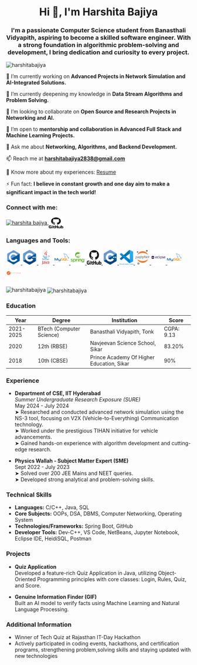 <h1 align="center">Hi 👋, I'm Harshita Bajiya</h1>
<h3 align="center">I'm a passionate Computer Science student from Banasthali Vidyapith, aspiring to become a skilled software engineer. With a strong foundation in algorithmic problem-solving and development, I bring dedication and curiosity to every project.</h3>

<p align="left"> <img src="https://komarev.com/ghpvc/?username=harshitabajiya&label=Profile%20views&color=0e75b6&style=flat" alt="harshitabajiya" /> </p>

🔭 I’m currently working on **Advanced Projects in Network Simulation and AI-Integrated Solutions.**

🌱 I’m currently deepening my knowledge in **Data Stream Algorithms and Problem Solving.**

👯 I’m looking to collaborate on **Open Source and Research Projects in Networking and AI.**

🤝 I’m open to **mentorship and collaboration in Advanced Full Stack and Machine Learning Projects.**

💬 Ask me about **Networking, Algorithms, and Backend Development.**

📫 Reach me at **harshitabajiya2838@gmail.com**

📄 Know more about my experiences: [Resume](#)

⚡ Fun fact: **I believe in constant growth and one day aim to make a significant impact in the tech world!**


<h3 align="left">Connect with me:</h3>
<p align="left">
  <a href="https://linkedin.com/in/harshita-bajiya-720741233" target="blank">
    <img align="center" src="https://raw.githubusercontent.com/rahuldkjain/github-profile-readme-generator/master/src/images/icons/Social/linked-in-alt.svg" alt="harshita bajiya" height="30" width="40" />
  </a>
  <a href="https://github.com/Harshitabajiya" target="blank">
    <img align="center" src="https://raw.githubusercontent.com/devicons/devicon/master/icons/github/github-original-wordmark.svg" alt="github" height="30" width="40" />
  </a>
</p>

<h3 align="left">Languages and Tools:</h3>
<p align="left"> 
  <a href="https://www.cprogramming.com/" target="_blank" rel="noreferrer"> 
    <img src="https://raw.githubusercontent.com/devicons/devicon/master/icons/c/c-original.svg" alt="c" width="40" height="40"/> 
  </a> 
  <a href="https://www.w3schools.com/cpp/" target="_blank" rel="noreferrer"> 
    <img src="https://raw.githubusercontent.com/devicons/devicon/master/icons/cplusplus/cplusplus-original.svg" alt="cplusplus" width="40" height="40"/> 
  </a> 
  <a href="https://www.w3schools.com/java/" target="_blank" rel="noreferrer"> 
    <img src="https://raw.githubusercontent.com/devicons/devicon/master/icons/java/java-original-wordmark.svg" alt="java" width="40" height="40"/> 
  </a> 
  <a href="https://www.w3schools.com/sql/" target="_blank" rel="noreferrer"> 
    <img src="https://raw.githubusercontent.com/devicons/devicon/master/icons/mysql/mysql-original-wordmark.svg" alt="sql" width="40" height="40"/> 
  </a> 
  <a href="https://spring.io/" target="_blank" rel="noreferrer"> 
    <img src="https://raw.githubusercontent.com/devicons/devicon/master/icons/spring/spring-original-wordmark.svg" alt="spring" width="40" height="40"/> 
  </a> 
  <a href="https://github.com/" target="_blank" rel="noreferrer"> 
    <img src="https://raw.githubusercontent.com/devicons/devicon/master/icons/github/github-original-wordmark.svg" alt="github" width="40" height="40"/> 
  </a> 
  <a href="https://dev-cpp.com/" target="_blank" rel="noreferrer"> 
    <img src="https://raw.githubusercontent.com/devicons/devicon/master/icons/cplusplus/cplusplus-original.svg" alt="devcpp" width="40" height="40"/> 
  </a> 
  <a href="https://code.visualstudio.com/" target="_blank" rel="noreferrer"> 
    <img src="https://raw.githubusercontent.com/devicons/devicon/master/icons/vscode/vscode-original-wordmark.svg" alt="vscode" width="40" height="40"/> 
  </a> 

  <a href="https://jupyter.org/" target="_blank" rel="noreferrer"> 
    <img src="https://raw.githubusercontent.com/devicons/devicon/master/icons/jupyter/jupyter-original-wordmark.svg" alt="jupyter" width="40" height="40"/> 
  </a> 
  <a href="https://www.eclipse.org/" target="_blank" rel="noreferrer"> 
    <img src="https://raw.githubusercontent.com/devicons/devicon/master/icons/eclipse/eclipse-original-wordmark.svg" alt="eclipse" width="40" height="40"/> 
  </a> 
  <a href="https://www.heidisql.com/" target="_blank" rel="noreferrer"> 
    <img src="https://raw.githubusercontent.com/devicons/devicon/master/icons/mysql/mysql-original-wordmark.svg" alt="heidisql" width="40" height="40"/> 
  </a> 
  <a href="https://www.postman.com/" target="_blank" rel="noreferrer"> 
    <img src="https://raw.githubusercontent.com/devicons/devicon/master/icons/postman/postman-original-wordmark.svg" alt="postman" width="40" height="40"/> 
  </a>  
</p>

<p><img align="left" src="https://github-readme-stats.vercel.app/api/top-langs?username=harshitabajiya&show_icons=true&locale=en&layout=compact" alt="harshitabajiya" /></p>

<p>&nbsp;<img align="center" src="https://github-readme-stats.vercel.app/api?username=harshitabajiya&show_icons=true&locale=en" alt="harshitabajiya" /></p>


<h3 align="left">Education</h3>

| Year        | Degree                      | Institution                                  | Score          |
|-------------|-----------------------------|----------------------------------------------|----------------|
| 2021-2025   | BTech (Computer Science)     | Banasthali Vidyapith, Tonk                   | CGPA: 9.13     |
| 2020        | 12th (RBSE)                  | Navjeevan Science School, Sikar              | 83.20%         |
| 2018        | 10th (CBSE)                  | Prince Academy Of Higher Education, Sikar    | 90%            |

<h3 align="left">Experience</h3>

- **Department of CSE, IIT Hyderabad**  
  *Summer Undergraduate Research Exposure (SURE)*  
  May 2024 - July 2024  
  ➤ Researched and conducted advanced network simulation using the NS-3 tool, focusing on V2X (Vehicle-to-Everything) Communication technology.  
  ➤ Worked under the prestigious TIHAN initiative for vehicle advancements.  
  ➤ Gained hands-on experience with algorithm development and cutting-edge research.

- **Physics Wallah - Subject Matter Expert (SME)**  
  Sept 2022 - July 2023  
  ➤ Solved over 200 JEE Mains and NEET queries.  
  ➤ Developed strong analytical and problem-solving skills.

<h3 align="left">Technical Skills</h3>

- **Languages:** C/C++, Java, SQL
- **Core Subjects:** OOPs, DSA, DBMS, Computer Networking, Operating System
- **Technologies/Frameworks:** Spring Boot, GitHub
- **Developer Tools:** Dev-C++, VS Code, NetBeans, Jupyter Notebook, Eclipse IDE, HeidiSQL, Postman

<h3 align="left">Projects</h3>

- **Quiz Application**  
  Developed a feature-rich Quiz Application in Java, utilizing Object-Oriented Programming principles with core classes: Login, Rules, Quiz, and Score.

- **Genuine Information Finder (GIF)**  
  Built an AI model to verify facts using Machine Learning and Natural Language Processing.

<h3 align="left">Additional Information</h3>

- Winner of Tech Quiz at Rajasthan IT-Day Hackathon
- Actively participated in coding events, hackathons, and certification programs, strengthening problem,solving skills and staying updated with new technologies
